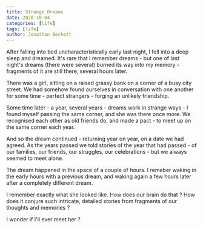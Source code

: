 ```yaml
---
title: Strange Dreams
date: 2020-10-04
categories: [life]
tags: [life]
author: Jonathan Beckett
---
```


After falling into bed uncharacteristically early last night, I fell into a deep sleep and dreamed. It's rare that I remember dreams - but one of last night's dreams (there were several) burned its way into my memory - fragments of it are still there, several hours later.

There was a girl, sitting on a raised grassy bank on a corner of a busy city street. We had somehow found ourselves in conversation with one another for some time - perfect strangers - forging an unlikely friendship.

Some time later - a year, several years - dreams work in strange ways - I found myself passing the same corner, and she was there once more. We recognised each other as old friends do, and made a pact - to meet up on the same corner each year.

And so the dream continued - returning year on year, on a date we had agreed. As the years passed we told stories of the year that had passed - of our families, our friends, our struggles, our celebrations - but we always seemed to meet alone.

The dream happened in the space of a couple of hours. I remeber waking in the early hours with a previous dream, and waking again a few hours later after a completely different dream.

I remember exactly what she looked like. How does our brain do that ? How does it conjure such intricate, detailed stories from fragments of our thoughts and memories ?

I wonder if I'll ever meet her ?